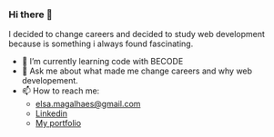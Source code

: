 ### Hi there 👋

I decided to change careers and decided to study web development because is something i always found fascinating.


- 🌱 I’m currently learning code with BECODE
- 💬 Ask me about what made me change careers and why web developement.
- 📫 How to reach me: 
  * elsa.magalhaes@gmail.com
  * [Linkedin](https://www.linkedin.com/in/elsammagalhaes)
  * [My portfolio](https://185.157.247.65)
                       

